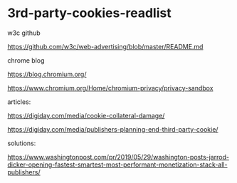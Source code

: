 # 3rd-party-cookies-readlist

w3c github

https://github.com/w3c/web-advertising/blob/master/README.md

chrome blog

https://blog.chromium.org/

https://www.chromium.org/Home/chromium-privacy/privacy-sandbox

articles:

https://digiday.com/media/cookie-collateral-damage/

https://digiday.com/media/publishers-planning-end-third-party-cookie/

solutions:

https://www.washingtonpost.com/pr/2019/05/29/washington-posts-jarrod-dicker-opening-fastest-smartest-most-performant-monetization-stack-all-publishers/
